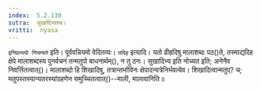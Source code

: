 ```yaml
---
index:  5.2.130
sutra:  सुखादिभ्यश्च।
vritti:  nyasa
---
```


`इनिप्रत्ययो नियम्यते` इति। पूर्ववन्नियमो वेदितव्यः। 
`तदिह` इत्यादि। यतो व्रीह्रदिषु मालाशब्दः पठ()ते, तस्माद्यदिह क्षेपे मालाशब्दस्य पुनर्वचनं तन्मतुपो बाधनार्थम्(), न तु ठनः। सुखादिभ्य इति नोच्यत इति; अनेनैव निवर्त्तितत्वात्()। मालाशब्दो हि शिखादिषु, तत्रान्तर्भाविनः क्षेपादन्यत्रेनिर्भवत्येव। शिखादित्वान्मतुप्? च; मतुपस्तस्यान्यतरस्यांग्रहणेन समुच्चितत्वात्()--माली, मालावानिति॥
